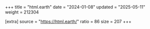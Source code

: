 +++
title = "html.earth"
date = "2024-01-08"
updated = "2025-05-11"
weight = 212304

[extra]
source = "https://html.earth/"
ratio = 86
size = 207
+++
